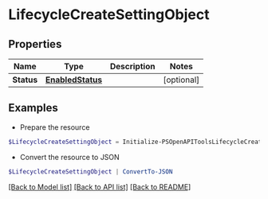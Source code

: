 # LifecycleCreateSettingObject
## Properties

Name | Type | Description | Notes
------------ | ------------- | ------------- | -------------
**Status** | [**EnabledStatus**](EnabledStatus.md) |  | [optional] 

## Examples

- Prepare the resource
```powershell
$LifecycleCreateSettingObject = Initialize-PSOpenAPIToolsLifecycleCreateSettingObject  -Status null
```

- Convert the resource to JSON
```powershell
$LifecycleCreateSettingObject | ConvertTo-JSON
```

[[Back to Model list]](../README.md#documentation-for-models) [[Back to API list]](../README.md#documentation-for-api-endpoints) [[Back to README]](../README.md)

